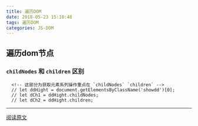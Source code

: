 ```yaml
---
title: 遍历DOM
date: 2018-05-23 15:10:48
tags: 遍历DOM
categories: JS-DOM
---
```

## 遍历dom节点

### `childNodes` 和 `children` 区别

````
  <!-- 这部分为获取元素系列操作重点在 `childNodes` `children` -->
  // let ddHight = document.getElementsByClassName('showdd')[0];
  // let dCh1 = ddHight.childNodes;
  // let dCh2 = ddHight.children;
````
------

[阅读原文](https://www.baidu.com/s?wd=遍历dom节点&rsv_spt=1&rsv_iqid=0xaf4a3db3000138a2&issp=1&f=3&rsv_bp=1&rsv_idx=2&ie=utf-8&rqlang=cn&tn=98012088_4_dg&ch=1&rsv_enter=1&oq=%25E5%25A6%2582%25E4%25BD%2595%25E9%2581%258D%25E5%258E%2586element%25E8%258A%2582%25E7%2582%25B9&rsv_t=6622C4udbYHMy%2Fz88Zn2YEqLcdlbOvZsVIngnU74KJya5W8v7BGUVZMdfejA1X93%2Fo2xXg&inputT=4844&rsv_pq=a5934c810006a2c1&rsv_sug3=50&rsv_sug1=40&rsv_sug7=100&rsv_sug2=0&prefixsug=%25E9%2581%258D%25E5%258E%2586dom&rsp=1&rsv_sug4=4844)